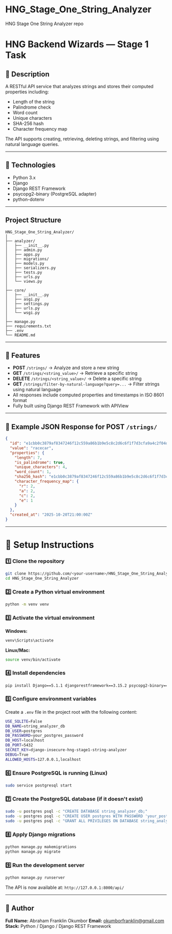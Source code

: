 # HNG_Stage_One_String_Analyzer

HNG Stage One String Analyzer repo

# HNG Backend Wizards — Stage 1 Task

## 📍 Description

A RESTful API service that analyzes strings and stores their computed properties including:

* Length of the string
* Palindrome check
* Word count
* Unique characters
* SHA-256 hash
* Character frequency map

The API supports creating, retrieving, deleting strings, and filtering using natural language queries.

---

## 🚀 Technologies

* Python 3.x
* Django
* Django REST Framework
* psycopg2-binary (PostgreSQL adapter)
* python-dotenv

---

## Project Structure

```
HNG_Stage_One_String_Analyzer/
│
├── analyzer/
│   ├── __init__.py
│   ├── admin.py
│   ├── apps.py
│   ├── migrations/
│   ├── models.py
│   ├── serializers.py
│   ├── tests.py
│   ├── urls.py
│   └── views.py
│
├── core/
│   ├── __init__.py
│   ├── asgi.py
│   ├── settings.py
│   ├── urls.py
│   └── wsgi.py
│
├── manage.py
├── requirements.txt
├── .env
└── README.md
```

---

## 🚀 Features

* **POST** `/strings/` → Analyze and store a new string
* **GET** `/strings/<string_value>/` → Retrieve a specific string
* **DELETE** `/strings/<string_value>/` → Delete a specific string
* **GET** `/strings/filter-by-natural-language?query=...` → Filter strings using natural language
* All responses include computed properties and timestamps in ISO 8601 format
* Fully built using Django REST Framework with APIView

---

## 🤠 Example JSON Response for POST `/strings/`

```json
{
  "id": "e1cbb0c3879af8347246f12c559a86b1b9e5c8c2d6c6f1f7d3cfa9a4c2f04df1",
  "value": "racecar",
  "properties": {
    "length": 7,
    "is_palindrome": true,
    "unique_characters": 4,
    "word_count": 1,
    "sha256_hash": "e1cbb0c3879af8347246f12c559a86b1b9e5c8c2d6c6f1f7d3cfa9a4c2f04df1",
    "character_frequency_map": {
      "r": 2,
      "a": 2,
      "c": 2,
      "e": 1
    }
  },
  "created_at": "2025-10-20T21:00:00Z"
}
```

---

# 🔧 Setup Instructions

### 1️⃣ Clone the repository

```bash
git clone https://github.com/<your-username>/HNG_Stage_One_String_Analyzer.git
cd HNG_Stage_One_String_Analyzer
```

### 2️⃣ Create a Python virtual environment

```bash
python -m venv venv
```

### 3️⃣ Activate the virtual environment

**Windows:**

```bash
venv\Scripts\activate
```

**Linux/Mac:**

```bash
source venv/bin/activate
```

### 4️⃣ Install dependencies

```bash
pip install Django==5.1.1 djangorestframework==3.15.2 psycopg2-binary==2.9.10 python-dotenv==1.0.0
```

### 5️⃣ Configure environment variables

Create a `.env` file in the project root with the following content:

```bash
USE_SQLITE=False
DB_NAME=string_analyzer_db
DB_USER=postgres
DB_PASSWORD=your_postgres_password
DB_HOST=localhost
DB_PORT=5432
SECRET_KEY=django-insecure-hng-stage1-string-analyzer
DEBUG=True
ALLOWED_HOSTS=127.0.0.1,localhost
```

### 6️⃣ Ensure PostgreSQL is running (Linux)

```bash
sudo service postgresql start
```

### 7️⃣ Create the PostgreSQL database (if it doesn't exist)

```bash
sudo -u postgres psql -c "CREATE DATABASE string_analyzer_db;"
sudo -u postgres psql -c "CREATE USER postgres WITH PASSWORD 'your_postgres_password';"
sudo -u postgres psql -c "GRANT ALL PRIVILEGES ON DATABASE string_analyzer_db TO postgres;"
```

### 8️⃣ Apply Django migrations

```bash
python manage.py makemigrations
python manage.py migrate
```

### 9️⃣ Run the development server

```bash
python manage.py runserver
```

The API is now available at: `http://127.0.0.1:8000/api/`

---

## 👤 Author

**Full Name:** Abraham Franklin Okumbor
**Email:** [okumborfranklin@gmail.com](mailto:okumborfranklin@gmail.com)
**Stack:** Python / Django / Django REST Framework

```}
```
